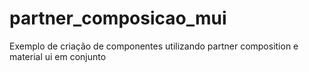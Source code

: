 # partner_composicao_mui
Exemplo de criação de componentes utilizando partner composition e material ui em conjunto
